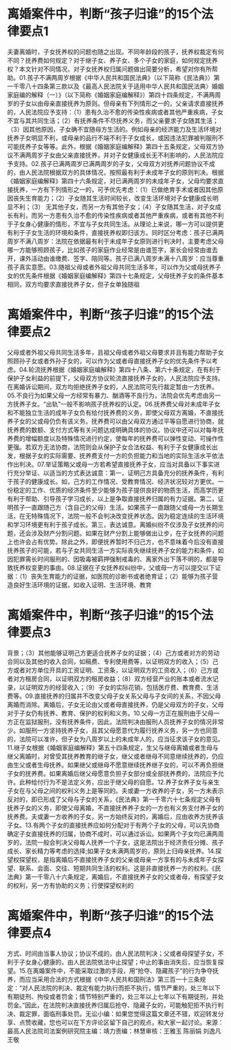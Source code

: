 # 离婚案件中，判断“孩子归谁”的15个法律要点1

夫妻离婚时，子女抚养权的问题也随之出现。不同年龄段的孩子，抚养权裁定有何不同？抚养费如何规定？对于继子女、养子女、多个子女的家庭，如何规定抚养权？本文针对不同情况，对子女抚养权归属问题做出简要分析，希望对你有所帮助。01.孩子不满两周岁根据《中华人民共和国民法典》（以下简称《民法典》）第一千零八十四条第三款以及《最高人民法院关于适用中华人民共和国民法典〉婚姻家庭编的解释（一）》（以下简称《婚姻家庭编解释》）第四十四条规定，不满两周岁的子女以由母亲直接抚养为原则。但母亲有下列情形之一的，父亲请求直接抚养的，人民法院应予支持：（1）患有久治不愈的传染性疾病或者其他严重疾病，子女不宜与其共同生活；（2）有抚养条件不尽抚养义务，而父亲要求子女随其生活；（3）因其他原因，子女确不宜随母方生活的。例如母亲的经济能力及生活环境对抚养子女明显不利，或母亲的品行不端不利于子女成长，或因违法犯罪被判服刑不可能抚养子女等等。此外，根据《婚姻家庭编解释》第四十五条规定，父母双方协议不满两周岁子女由父亲直接抚养，并对子女健康成长无不利影响的，人民法院应予支持。02.孩子已满两周岁已满两周岁的子女，父母双方对抚养问题协议不成的，由人民法院根据双方的具体情况，按照最有利于未成年子女的原则判决。根据《婚姻家庭编解释》第四十六条规定，对已满两周岁的未成年子女，父母均要求直接抚养，一方有下列情形之一的，可予优先考虑：（1）已做绝育手术或者因其他原因丧失生育能力；（2）子女随其生活时间较长，改变生活环境对子女健康成长明显不利；（3） 无其他子女，而另一方有其他子女；（4）子女随其生活，对子女成长有利，而另一方患有久治不愈的传染性疾病或者其他严重疾病，或者有其他不利于子女身心健康的情形，不宜与子女共同生活。从理论上来说，哪一方可以提供更有利于子女生活的环境和条件，直接抚养权即归该方。同时区分考虑：孩子已满两周岁不满八周岁：法院在依据最有利于未成年子女原则进行判决时，主要考虑父母哪一方能够照顾孩子，比如孩子的家庭作业经常是由谁签字，家长会经常由谁去开，课外活动由谁缴费、签字、陪同等。孩子已满八周岁未满十八周岁：应当尊重孩子真实意愿。03.随祖父母或者外祖父母共同生活多年，可以作为父或母抚养子女的优先条件根据《婚姻家庭编解释》第四十七条规定，父母抚养子女的条件基本相同，双方均要求直接抚养子女，但子女单独随祖

# 离婚案件中，判断“孩子归谁”的15个法律要点2

父母或者外祖父母共同生活多年，且祖父母或者外祖父母要求并且有能力帮助子女照顾孙子女或者外孙子女的，可以作为父或者母直接抚养子女的优先条件予以考虑。04.轮流抚养根据《婚姻家庭编解释》第四十八条、第六十条规定，在有利于保护子女利益的前提下，父母双方协议轮流直接抚养子女的，人民法院应予支持。在离婚诉讼期间，双方均拒绝抚养子女的，人民法院可先行裁定暂由一方抚养。05.不良行为如果父母一方经常有暴力、酗酒等不良行为，法院会优先考虑由另一方抚养子女。“出轨”一般不影响孩子抚养权的认定。06.抚养费父母对未成年子女和不能独立生活的成年子女负有给付抚养费的义务，即使父母双方离婚，不直接抚养子女的父或母仍负有该义务。抚养费可以由父母双方通过平等自愿进行协商，就抚养费的数额、支付方式等有关问题达成明确具体的协议。协议中还可以对每年抚养费的增幅额度以及特殊情况进行约定，使每年的抚养费可以弹性变动、可操作性更强。若双方无法协商，法院则会从保护子女合法权益、有利于子女健康成长出发，根据子女的实际需要、抚养费支付一方的负担能力和当地的实际生活水平依法作出判决。07.举证策略父或母一方若希望直接抚养子女，应当对具备以下事实进行充分举证、以适当的方式表达诚意：第一，证明己方具备充分的抚养条件，有利于孩子的健康成长。如，己方的工作情况、受教育情况、经济状况较对方更优。一份稳定的工作、优质的经济条件至少能够为孩子提供良好的物质生活，而高学历更有利于帮助、引导孩子学习成长，以上是争取直接抚养归属的有力证据。第二，证明孩子一直跟随己方（含自己的父母）生活。如果孩子一直跟随父或母一方长期生活，在无特殊情况下，法院一般不会判决改变抚养状态。因为稳定连续的生活环境和学习环境更有利于孩子成长。第三，表达诚意。离婚纠纷不仅涉及子女抚养的问题，还会涉及财产分割问题。如果在财产分割上能够做出让步，在子女抚养的问题上也许会占有优势。除此之外，即便抚养暂时不归己方，也不意味着今后没有直接抚养孩子的可能，若与子女共同生活一方实际丧失继续抚养子女的能力和条件，如因犯罪需长时间服刑的、因吸毒被羁押强制戒毒的、离家外出下落不明的，都是导致抚养权变更的事由。08.证据在子女抚养权纠纷中，父或母一方可以提交以下证据：（1）丧失生育能力的证据，如医院的诊断书或者绝育证；（2）能够为孩子营造良好生活环境的证据，如收入证明、生活环境、教育

# 离婚案件中，判断“孩子归谁”的15个法律要点3

背景；（3）其他能够证明己方更适合抚养子女的证据；（4）己方或者对方的劳动合同以及其他的收入合同，如稿费、专利使用费等，以证明双方的收入；（5）己方或者对方单位开具的工资证明、工资条，以证明双方的工资收入；（6）己方或者对方租房合同，以证明双方的租房收益；（8）双方经营产业的账本或者流水记录，以证明双方的经营收入；（9）子女的实际花销，包括医疗费、教育费、生活费等。09.直接抚养的归属并不改变父母子女关系父母与子女间的关系，不因父母离婚而消除。离婚后，子女无论由父或者母直接抚养，仍是父母双方的子女，父母对于子女仍有抚养、教育、保护的权利和义务。10.父母一方正在服刑由于父母一方正在监狱服刑，没有抚养条件，因此，法院判决由服刑人员抚养子女的情况非常少。如服刑一方坚持抚养子女，且其父母愿意代为履行抚养义务，另一方也同意的，法院可以准许，但子女为八周岁以上的未成年人的，应当征求该子女的意见。11.继子女根据《婚姻家庭编解释》第五十四条规定，生父与继母离婚或者生母与继父离婚时，对曾受其抚养教育的继子女，继父或者继母不同意继续抚养的，仍应由生父或者生母抚养。如果继父或继母不愿意继续抚养继子女的，可以不再负担继子女的抚养费。如果离婚后继父母愿意负担子女部分或全部抚养费的，法院应予允许。此种给付行为不是法定义务，应出于继父母的自愿。12.养子女养子女与亲生子女在与父母之间的权利义务上是等同的。夫或妻一方收养的子女，另一方未表示反对的，即已形成了父母与子女的关系，《民法典》第一千零六十七条规定父母有抚养子女的义务，即使父母离婚，不直接抚养养子女的一方也有义务支付养子女的抚养费。夫或妻一方收养的子女，另一方始终反对的，离婚后，应由收养方抚养该子女。13.有两个子女的直接抚养应如何分配对于有两个子女的父母，可以先协商确定子女直接抚养的归属，协商不成时，可以通过诉讼。如果两个子女均已满两周岁的，法院一般会判决父母每人抚养一个子女，这是法院出于经济责任分摊、孩子成长、家长精力等考虑的选择;如果子女未满两周岁的，原则上归母亲抚养。14.探望权探望权，是指离婚后不直接抚养子女的父亲或母亲一方享有的与未成年子女探望、联系、会面、交往、短期共同生活的权利。这是非直接抚养一方的权利。《民法典》第一千零八十六条规定，离婚后，不直接抚养子女的父或者母，有探望子女的权利，另一方有协助的义务；行使探望权利的

# 离婚案件中，判断“孩子归谁”的15个法律要点4

方式、时间由当事人协议；协议不成的，由人民法院判决；父或者母探望子女，不利于子女身心健康的，由人民法院依法中止探望；中止的事由消失后，应当恢复探望。15.在离婚案件中，不能采取过激的手段，用“抢夺、隐藏孩子”的行为争夺抚养，而应当采用合法的方式根据《中华人民共和国刑法》第三百一十三条规定：“对人民法院的判决、裁定有能力执行而拒不执行，情节严重的，处三年以下有期徒刑、拘役或者罚金；情节特别严重的，处三年以上七年以下有期徒刑，并处罚金。”因此，在法院判决直接抚养归属后抢夺、隐藏子女的，可能触犯拒不执行判决、裁定罪，面临刑事处罚。无讼小编：如果您觉得这篇文章还不错，欢迎转发分享、点赞收藏，您也可以在下方评论区留下自己的观点，和大家一起讨论。来源：最高人民法院司法案例研究院主编：靖力责编：林慧审核：王雅玉 陈丽娟 刘逸凡 王敬

